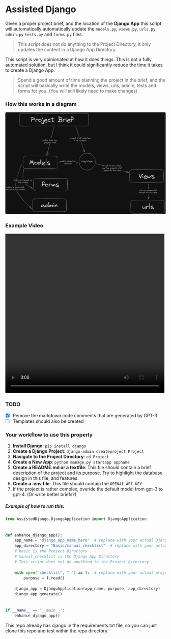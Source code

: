# Assisted Django

Given a proper project brief, and the location of the **Django App** this script will automatically automatically update
the `models.py`, `views.py`, `urls.py`, `admin.py` `tests.py` and `forms.py` files.

> This script does not do anything to the Project Directory, it only updates the content in a Django App Directory.

This script is very opinionated at how it does things. This is not a fully automated solution, but I think it could
significantly reduce the time it takes to create a Django App.

> Spend a good amount of time planning the project in the brief, and the script will basically write the models, views,
> urls, admin, tests and forms for you. (You will still likely need to make changes)

### How this works in a diagram

![](.README_images/d14736be.png)

### Example Video

<video width="500" height="500" src="./README_images/assisted%20django.mp4" controls>
  Your browser does not support the video tag.
</video>




### TODO

- [x] Remove the markdown code comments that are generated by GPT-3
- [ ] Templates should also be created

### Your workflow to use this properly

1. **Install Django**: `pip install django`
2. **Create a Django Project**: `django-admin createproject Project`
3. **Navigate to the Project Directory**: `cd Project`
4. **Create a New App**: `python manage.py startapp appname`
5. **Create a README.md or a textfile**: This file should contain a brief description of the project and its purpose.
   Try to highlight the database design in this file, and features.
6. **Create a .env file**: This file should contain the `OPENAI_API_KEY`
7. If the project is rather complex, overide the default model from gpt-3 to gpt-4. (Or write better briefs?)

##### Example of how to run this:

```python
from AssistedDjango.DjangoApplication import DjangoApplication


def enhance_django_app():
    app_name = "django_app_name_here"  # replace with your actual Django app name
    app_directory = "Basic/manual_checklist"  # replace with your actual Django app directory
    # basic is the Project Directory
    # manual_checklist is the Django App Directory
    # This script does not do anything to the Project Directory

    with open("checklist", "r") as f:  # replace with your actual project brief
        purpose = f.read()

    django_app = DjangoApplication(app_name, purpose, app_directory)
    django_app.generate()


if __name__ == '__main__':
    enhance_django_app()
```

This repo already has django in the requirements.txt file, so you can just clone this repo and test within the repo
directory.